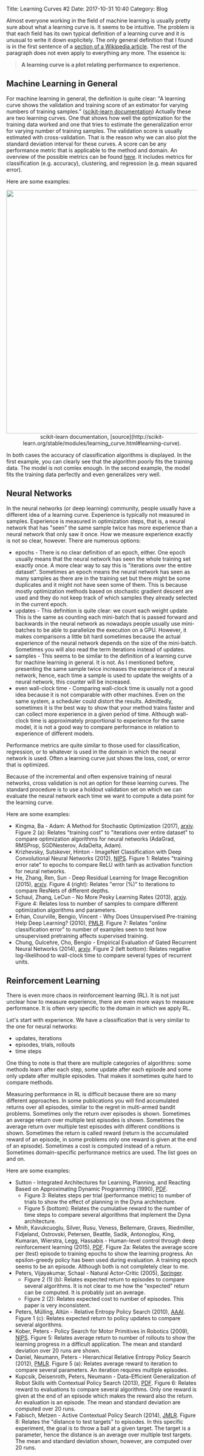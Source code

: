 Title: Learning Curves #2
Date: 2017-10-31 10:40
Category: Blog

Almost everyone working in the field of machine learning is usually pretty
sure about what a learning curve is. It seems to be intuitive. The problem
is that each field has its own typical definition of a learning curve and it
is unusual to write it down explicitely. The only general definition that
I found is in the first sentence of a [section of a Wikipedia article](
https://en.wikipedia.org/wiki/Learning_curve#In_machine_learning). The rest
of the paragraph does not even apply to everything any more. The essence is:

> **A learning curve is a plot relating performance to experience.**

## Machine Learning in General

For machine learning in general, the definition is quite clear: "A learning
curve shows the validation and training score of an estimator for varying
numbers of training samples."
([scikit-learn documentation](http://scikit-learn.org/stable/modules/learning_curve.html#learning-curve)) Actually these are two learning curves.
One that shows how well the optimization for the training data worked and
one that tries to estimate the generalization error for varying number of
training samples. The validation score is usually estimated with
cross-validation. That is the reason why we can also plot the
standard deviation interval for these curves. A score can be any performance
metric that is applicable to the method and domain. An overview of the
possible metrics can be found [here](http://scikit-learn.org/stable/modules/model_evaluation.html#the-scoring-parameter-defining-model-evaluation-rules).
It includes metrics for classification (e.g. accuracy), clustering, and
regression (e.g. mean squared error).

Here are some examples:

<center>
<img width="640" src="http://scikit-learn.org/stable/_images/sphx_glr_plot_learning_curve_001.png" /><br/>
scikit-learn documentation,
[source](http://scikit-learn.org/stable/modules/learning_curve.html#learning-curve).
</center>

In both cases the accuracy of classification algorithms is displayed. In the
first example, you can clearly see that the algorithm poorly fits the training
data. The model is not comlex enough. In the second example, the model fits
the training data perfectly and even generalizes very well.

## Neural Networks

In the neural networks (or deep learning) community, people usually have a
different idea of a learning curve. Experience is typically not measured in
samples. Experience is measured in optimization steps, that is, a neural
network that has "seen" the same sample twice has more experience than a
neural network that only saw it once. How we measure experience exactly is
not so clear, however. There are numerous options:

* epochs - There is no clear definition of an epoch, either. One epoch usually
  means that the neural network has seen the whole training set exactly once.
  A more clear way to say this is "iterations over the entire dataset".
  Sometimes an epoch means the neural network has seen as many samples as there
  are in the training set but there might be some duplicates and it might not
  have seen some of them. This is because mostly optimization methods based on
  stochastic gradient descent are used and they do not keep track of which
  samples they already selected in the current epoch.
* updates - This definition is quite clear: we count each weight update. This is
  the same as counting each mini-batch that is passed forward and backwards in
  the neural network as nowadays people usually use mini-batches to be able to
  parallelize the execution on a GPU. However, it makes comparisons a little
  bit hard sometimes because the actual experience of the neural network depends
  on the size of the mini-batch. Sometimes you will also read the term
  iterations instead of updates.
* samples - This seems to be similar to the definition of a learning curve for
  machine learning in general. It is not. As I mentioned before, presenting the
  same sample twice increases the experience of a neural network, hence, each
  time a sample is used to update the weights of a neural network, this counter
  will be increased.
* even wall-clock time - Comparing wall-clock time is usually not a good idea
  because it is not comparable with other machines. Even on the same system,
  a scheduler could distort the results. Admittedly, sometimes it is the best
  way to show that your method trains faster and can collect more experience
  in a given period of time. Although wall-clock time is approximately
  proportional to experience for the same model, it is not a good way to
  compare performance in relation to experience of different models.

Performance metrics are quite similar to those used for classification,
regression, or to whatever is used in the domain in which the neural network
is used. Often a learning curve just shows the loss, cost, or error that is
optimized.

Because of the incremental and often expensive training of neural networks,
cross validation is not an option for these learning curves. The standard
procedure is to use a holdout validation set on which we can evaluate the
neural network each time we want to compute a data point for the learning
curve.

Here are some examples:

* Kingma, Ba - Adam: A Method for Stochastic Optimization (2017),
  [arxiv](https://arxiv.org/abs/1412.6980). Figure 2 (a):
  Relates "training cost" to "iterations over entire dataset" to compare
  optimization algorithms for neural networks (AdaGrad, RMSProp, SGDNesterov,
  AdaDelta, Adam).
* Krizhevsky, Sutskever, Hinton - ImageNet Classification with Deep
  Convolutional Neural Networks (2012),
  [NIPS](https://papers.nips.cc/paper/4824-imagenet-classification-with-deep-convolutional-neural-networks). Figure 1:
  Relates "training error rate" to epochs to compare ReLU with tanh as
  activation function for neural networks.
* He, Zhang, Ren, Sun - Deep Residual Learning for Image Recognition (2015),
  [arxiv](https://arxiv.org/abs/1512.03385). Figure 4 (right):
  Relates "error (%)" to iterations to compare ResNets of different depths.
* Schaul, Zhang, LeCun - No More Pesky Learning Rates (2013),
  [arxiv](https://arxiv.org/abs/1206.1106). Figure 4:
  Relates loss to number of samples to compare different optimization algorithms
  and parameters.
* Erhan, Courville, Bengio, Vincent - Why Does Unsupervised Pre-training Help Deep
  Learning? (2010),
  [PMLR](http://proceedings.mlr.press/v9/erhan10a.html). Figure 7:
  Relates "online classification error" to number of examples seen to test how
  unsupervised pretraining affects supervised training.
* Chung, Gulcehre, Cho, Bengio - Empirical Evaluation of Gated Recurrent Neural
  Networks (2014),
  [arxiv](https://arxiv.org/abs/1412.3555). Figure 2 (left bottom):
  Relates negative log-likelihood to wall-clock time to compare several types
  of recurrent units.

## Reinforcement Learning

There is even more chaos in reinforcement learning (RL). It is not just unclear
how to measure experience, there are even more ways to measure performance. It
is often very specific to the domain in which we apply RL.

Let's start with experience. We have a classification that is very similar to
the one for neural networks:

* updates, iterations
* episodes, trials, rollouts
* time steps

One thing to note is that there are multiple categories of algorithms: some
methods learn after each step, some update after each episode and some only
update after multiple episodes. That makes it sometimes quite hard to compare
methods.

Measuring performance in RL is difficult because there are so many different
approaches.
In some publications you will find accumulated returns over all episodes,
similar to the regret in multi-armed bandit problems. Sometimes only the return
over episodes is shown. Sometimes an average return over multiple test episodes
is shown. Sometimes the average return over multiple test episodes with
different conditions is shown. Sometimes the return is called reward (return is
the accumulated reward of an episode, in some problems only one reward is given
at the end of an episode). Sometimes a cost is computed instead of a return.
Sometimes domain-specific performance metrics are used. The list goes on and
on.

Here are some examples:

* Sutton - Integrated Architectures for Learning, Planning, and Reacting Based
  on Approximating Dynamic Programming (1990),
  [PDF](http://papersdb.cs.ualberta.ca/~papersdb/uploaded_files/505/paper_sutton-90.pdf).
    * Figure 3:
      Relates steps per trial (performance metric) to number of trials to show the
      effect of planning in the Dyna architecture.
    * Figure 5 (bottom):
      Relates the cumulative reward to the number of time steps to compare several
      algorithms that implement the Dyna architecture.
* Mnih, Kavukcuoglu, Silver, Rusu, Veness, Bellemare, Graves, Riedmiller,
  Fidjeland, Ostrovski, Petersen, Beattle, Sadik, Antonoglou, King, Kumaran,
  Wierstra, Legg, Hassabis - Human-level control through deep reinforcement
  learning (2015),
  [PDF](https://storage.googleapis.com/deepmind-media/dqn/DQNNaturePaper.pdf).
  Figure 2a:
  Relates the average score per (test) episode to training epochs to show
  the learning progress. An epsilon-greedy policy has been used during
  evaluation. A training epoch seems to be an episode. Although both is not
  completely clear to me.
* Peters, Vijayakumar, Schaal - Natural Actor-Critic (2005),
  [Springer](https://link.springer.com/chapter/10.1007%2F11564096_29).
    * Figure 2 (1) (b):
      Relates expected return to episodes to compare several algorithms.
      It is not clear to me how the "expected" return can be computed. It is
      probably just an average.
    * Figure 2 (2):
      Relates expected cost to number of episodes. This paper is very
      inconsistent.
* Peters, Mülling, Altün - Relative Entropy Policy Search (2010),
  [AAAI](https://www.aaai.org/ocs/index.php/AAAI/AAAI10/paper/view/1851).
  Figure 1 (c):
  Relates expected return to policy updates to compare several algorithms.
* Kober, Peters - Policy Search for Motor Primitives in Robotics (2009),
  [NIPS](https://papers.nips.cc/paper/3545-policy-search-for-motor-primitives-in-robotics).
  Figure 5:
  Relates average return to number of rollouts to show the learning progress in
  a difficult application. The mean and standard deviation over 20 runs are
  shown.
* Daniel, Neumann, Peters - Hierarchical Relative Entropy Policy Search (2012),
  [PMLR](http://proceedings.mlr.press/v22/daniel12.html). Figure 5 (a):
  Relates average reward to iteration to compare several parameters.
  An iteration requires multiple episodes.
* Kupcsik, Deisenroth, Peters, Neumann - Data-Efficient Generalization of
  Robot Skills with Contextual Policy Search (2013),
  [PDF](https://www.aaai.org/ocs/index.php/AAAI/AAAI13/paper/viewFile/6322/6842).
  Figure 6:
  Relates reward to evaluations to compare several algorithms. Only one reward
  is given at the end of an episode which makes the reward also the return.
  An evaluation is an episode. The mean and standard deviation are computed
  over 20 runs.
* Fabisch, Metzen - Active Contextual Policy Search (2014),
  [JMLR](http://jmlr.org/papers/v15/fabisch14a.html). Figure 8:
  Relates the "distance to test targets" to episodes. In this specific experiment,
  the goal is to throw a ball at a given target. The target is a parameter,
  hence the distance is an average over multiple test targets. The mean and
  standard deviation shown, however, are computed over 20 runs.
